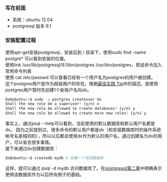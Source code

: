 ### 写在前面
* 系统：ubuntu 12.04
* postgresql 版本 9.1

### 安装配置过程
使用apt-get安装postgresql，安装后到 / 目录下，使用sudo find -name postgre\* 可以看到安装的位置。  
使用link /usr/lib/postgresql/9.1/bin/postgres /usr/bin/postgres，把该命令加入常用命令列表  
使用 cat /etc/passwd 可以查看已经有一个用户名为postgres的用户被创建。  
这个postgres用户是作为超级用户的存在。根据[最佳实践 Tip](http://www.postgresql.org/docs/9.2/static/role-attributes.html)中的描述。我使用postgres用户暂时先创建1个新账户名叫dx。
```bash
dx@ubuntu:~$ sudo -u postgres createuser dx
Shall the new role be a superuser? (y/n) n
Shall the new role be allowed to create databases? (y/n) y
Shall the new role be allowed to create more new roles? (y/n) y
```
事实上，通过psql --help可以看到，当前使用的默认数据库和默认用户名都是dx。 
因为之前提到过，很多命令的默认用户都是dx（和安装数据库时的操作系统帐号名是相同的），所以以后都会使用dx作为默认的用户名，通过创建名为dx的用户，可以省去很多事情。  
接下来通过dx创建数据库：
```bash
dx@ubuntu:~$ createdb mydb # 创建一个测试数据库
```
这样，就可以通过 psql -d mydb 访问数据库了。在[postgresql第二章](wiki.postgresql.org/wiki/9.1第二章)中明确表示使用该数据库作为以后所有例子的基础。


